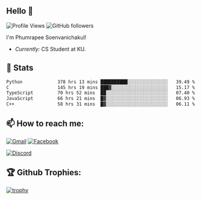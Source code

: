 
<h2>Hello 👋</h2> 

![Profile Views](https://komarev.com/ghpvc/?username=Homiez09&label=Profile%20views&color=0e75b6&style=flat)
![GitHub followers](https://img.shields.io/github/followers/HomieZ09.svg?style=social&label=Follow)


I'm Phumrapee Soenvanichakul!

- <i>Currently:</i> CS Student at KU.

<h2>👀 Stats</h2>

<!--START_SECTION:waka-->

```txt
Python             378 hrs 13 mins ██████████░░░░░░░░░░░░░░░   39.49 %
C                  145 hrs 19 mins ███▓░░░░░░░░░░░░░░░░░░░░░   15.17 %
TypeScript         70 hrs 52 mins  ██░░░░░░░░░░░░░░░░░░░░░░░   07.40 %
JavaScript         66 hrs 21 mins  █▓░░░░░░░░░░░░░░░░░░░░░░░   06.93 %
C++                58 hrs 31 mins  █▓░░░░░░░░░░░░░░░░░░░░░░░   06.11 %
```

<!--END_SECTION:waka-->

<h2>📫 How to reach me:</h2>

<a href="mailto:phumrapeesoen1@gmail.com">![Gmail](https://img.shields.io/badge/Gmail-D14836?style=for-the-badge&logo=gmail&logoColor=white)</a> 
<a href="https://web.facebook.com/phumrapee.soenvanichakul.3/">![Facebook](https://img.shields.io/badge/Facebook-4267B2?style=for-the-badge&logo=facebook&logoColor=white)</a>

<a href="https://discord.gg/EWnAEUtFVm">![Discord](https://discord.c99.nl/widget/theme-1/297740667784921089.png)</a> 

<h2>🏆 Github Trophies:</h2>

[![trophy](https://github-profile-trophy.vercel.app/?username=Homiez09&theme=discord&row=1)](https://github.com/ryo-ma/github-profile-trophy)
